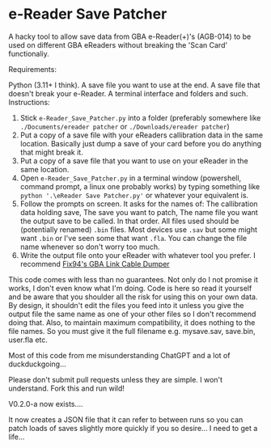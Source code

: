 # e-Reader Save Patcher
A hacky tool to allow save data from GBA e-Reader(+)'s (AGB-014) to be used on different GBA eReaders without breaking the 'Scan Card' functionaliy.

Requirements:

Python (3.11+ I think).
A save file you want to use at the end.
A save file that doesn't break your e-Reader.
A terminal interface and folders and such.
Instructions:

1. Stick `e-Reader_Save_Patcher.py` into a folder (preferably somewhere like `./Documents/ereader patcher` or `./Downloads/ereader patcher`)
2. Put a copy of a save file with your eReaders callibration data in the same location. Basically just dump a save of your card before you do anything that might break it.
3. Put a copy of a save file that you want to use on your eReader in the same location.
4. Open `e-Reader_Save_Patcher.py` in a terminal window (powershell, command prompt, a linux one probably works) by typing something like `python '.\eReader Save Patcher.py'` or whatever your equivalent is.
5. Follow the prompts on screen. It asks for the names of: The callibration data holding save, The save you want to patch, The name file you want the output save to be called. In that order. All files used should be (potentially renamed) `.bin` files. Most devices use `.sav` but some might want `.bin` or I've seen some that want `.fla`. You can change the file name whenever so don't worry too much.
6. Write the output file onto your eReader with whatever tool you prefer. I recommend [Fix94's GBA Link Cable Dumper](https://github.com/FIX94/gba-link-cable-dumper)

This code comes with less than no guarantees. Not only do I not promise it works, I don't even know what I'm doing. Code is here so read it yourself and be aware that you shoulder all the risk for using this on your own data. By design, it shouldn't edit the files you feed into it unless you give the output file the same name as one of your other files so I don't recommend doing that. Also, to maintain maximum compatibility, it does nothing to the file names. So you must give it the full filename e.g. mysave.sav, save.bin, user.fla etc.

Most of this code from me misunderstanding ChatGPT and a lot of duckduckgoing...

Please don't submit pull requests unless they are simple. I won't understand. Fork this and run wild!

V0.2.0-a now exists.... 

It now creates a JSON file that it can refer to between runs so you can patch loads of saves slightly more quickly if you so desire... I need to get a life...
